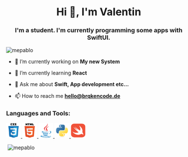 <h1 align="center">Hi 👋, I'm Valentin</h1>
<h3 align="center">I'm a student. I'm currently programming some apps with SwiftUI.</h3>

<p align="left"> <img src="https://komarev.com/ghpvc/?username=mepablo&label=Profile%20views&color=0e75b6&style=flat" alt="mepablo" /> </p>

- 🔭 I’m currently working on **My new System**

- 🌱 I’m currently learning **React**

- 💬 Ask me about **Swift, App development etc...**

- 📫 How to reach me **hello@brqkencode.de**

<p align="left">


<h3 align="left">Languages and Tools:</h3>
<p align="left"> <a href="https://www.w3schools.com/css/" target="_blank" rel="noreferrer"> <img src="https://raw.githubusercontent.com/devicons/devicon/master/icons/css3/css3-original-wordmark.svg" alt="css3" width="40" height="40"/> </a> <a href="https://www.w3.org/html/" target="_blank" rel="noreferrer"> <img src="https://raw.githubusercontent.com/devicons/devicon/master/icons/html5/html5-original-wordmark.svg" alt="html5" width="40" height="40"/> </a> <a href="https://www.java.com" target="_blank" rel="noreferrer"> <img src="https://raw.githubusercontent.com/devicons/devicon/master/icons/java/java-original.svg" alt="java" width="40" height="40"/> </a> <a href="https://www.python.org" target="_blank" rel="noreferrer"> <img src="https://raw.githubusercontent.com/devicons/devicon/master/icons/python/python-original.svg" alt="python" width="40" height="40"/> </a> <a href="https://developer.apple.com/swift/" target="_blank" rel="noreferrer"> <img src="https://raw.githubusercontent.com/devicons/devicon/master/icons/swift/swift-original.svg" alt="swift" width="40" height="40"/> </a> </p>

<p>&nbsp;<img align="center" src="https://github-readme-stats.vercel.app/api?username=mepablo&show_icons=true&locale=en" alt="mepablo" /></p>

